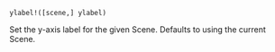 ```
ylabel!([scene,] ylabel)
```

Set the y-axis label for the given Scene. Defaults to using the current Scene.
